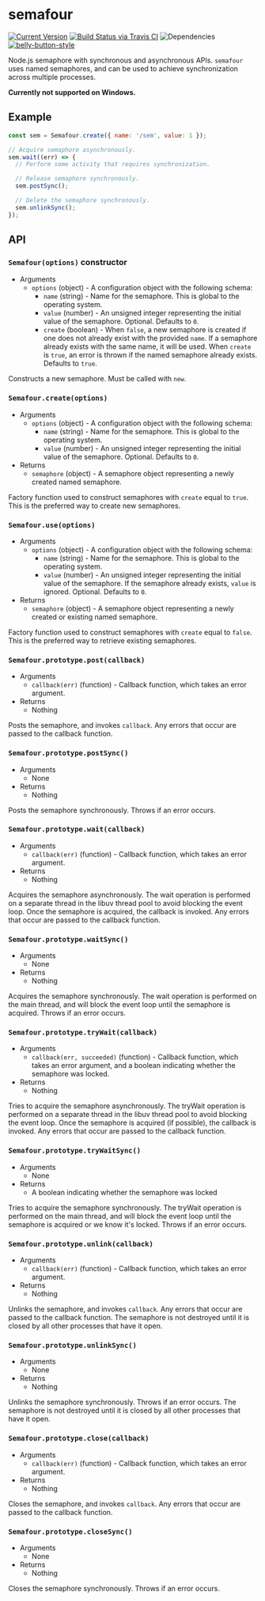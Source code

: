 # semafour

[![Current Version](https://img.shields.io/npm/v/semafour.svg)](https://www.npmjs.org/package/semafour)
[![Build Status via Travis CI](https://travis-ci.org/cjihrig/semafour.svg?branch=master)](https://travis-ci.org/cjihrig/semafour)
![Dependencies](http://img.shields.io/david/cjihrig/semafour.svg)
[![belly-button-style](https://img.shields.io/badge/eslint-bellybutton-4B32C3.svg)](https://github.com/cjihrig/belly-button)


Node.js semaphore with synchronous and asynchronous APIs. `semafour` uses named semaphores, and can be used to achieve synchronization across multiple processes.

**Currently not supported on Windows.**

## Example

```javascript
const sem = Semafour.create({ name: '/sem', value: 1 });

// Acquire semaphore asynchronously.
sem.wait((err) => {
  // Perform some activity that requires synchronization.

  // Release semaphore synchronously.
  sem.postSync();

  // Delete the semaphore synchronously.
  sem.unlinkSync();
});
```

## API

### `Semafour(options)` constructor

  - Arguments
    - `options` (object) - A configuration object with the following schema:
      - `name` (string) - Name for the semaphore. This is global to the operating system.
      - `value` (number) - An unsigned integer representing the initial value of the semaphore. Optional. Defaults to `0`.
      - `create` (boolean) - When `false`, a new semaphore is created if one does not already exist with the provided `name`. If a semaphore already exists with the same name, it will be used. When `create` is `true`, an error is thrown if the named semaphore already exists. Defaults to `true`.

Constructs a new semaphore. Must be called with `new`.

### `Semafour.create(options)`

  - Arguments
    - `options` (object) - A configuration object with the following schema:
      - `name` (string) - Name for the semaphore. This is global to the operating system.
      - `value` (number) - An unsigned integer representing the initial value of the semaphore. Optional. Defaults to `0`.
  - Returns
    - `semaphore` (object) - A semaphore object representing a newly created named semaphore.

Factory function used to construct semaphores with `create` equal to `true`. This is the preferred way to create new semaphores.

### `Semafour.use(options)`

  - Arguments
    - `options` (object) - A configuration object with the following schema:
      - `name` (string) - Name for the semaphore. This is global to the operating system.
      - `value` (number) - An unsigned integer representing the initial value of the semaphore. If the semaphore already exists, `value` is ignored. Optional. Defaults to `0`.
  - Returns
    - `semaphore` (object) - A semaphore object representing a newly created or existing named semaphore.

Factory function used to construct semaphores with `create` equal to `false`. This is the preferred way to retrieve existing semaphores.

### `Semafour.prototype.post(callback)`

  - Arguments
    - `callback(err)` (function) - Callback function, which takes an error argument.
  - Returns
    - Nothing

Posts the semaphore, and invokes `callback`. Any errors that occur are passed to the callback function.

### `Semafour.prototype.postSync()`

  - Arguments
    - None
  - Returns
    - Nothing

Posts the semaphore synchronously. Throws if an error occurs.

### `Semafour.prototype.wait(callback)`

  - Arguments
    - `callback(err)` (function) - Callback function, which takes an error argument.
  - Returns
    - Nothing

Acquires the semaphore asynchronously. The wait operation is performed on a separate thread in the libuv thread pool to avoid blocking the event loop. Once the semaphore is acquired, the callback is invoked. Any errors that occur are passed to the callback function.

### `Semafour.prototype.waitSync()`

  - Arguments
    - None
  - Returns
    - Nothing

Acquires the semaphore synchronously. The wait operation is performed on the main thread, and will block the event loop until the semaphore is acquired. Throws if an error occurs.

### `Semafour.prototype.tryWait(callback)`

  - Arguments
    - `callback(err, succeeded)` (function) - Callback function, which takes an error argument, and a boolean indicating whether the semaphore was locked.
  - Returns
    - Nothing

Tries to acquire the semaphore asynchronously. The tryWait operation is performed on a separate thread in the libuv thread pool to avoid blocking the event loop. Once the semaphore is acquired (if possible), the callback is invoked. Any errors that occur are passed to the callback function.

### `Semafour.prototype.tryWaitSync()`

  - Arguments
    - None
  - Returns
    - A boolean indicating whether the semaphore was locked

Tries to acquire the semaphore synchronously. The tryWait operation is performed on the main thread, and will block the event loop until the semaphore is acquired or we know it's locked. Throws if an error occurs.

### `Semafour.prototype.unlink(callback)`

  - Arguments
    - `callback(err)` (function) - Callback function, which takes an error argument.
  - Returns
    - Nothing

Unlinks the semaphore, and invokes `callback`. Any errors that occur are passed to the callback function. The semaphore is not destroyed until it is closed by all other processes that have it open.

### `Semafour.prototype.unlinkSync()`

  - Arguments
    - None
  - Returns
    - Nothing

Unlinks the semaphore synchronously. Throws if an error occurs. The semaphore is not destroyed until it is closed by all other processes that have it open.

### `Semafour.prototype.close(callback)`

  - Arguments
    - `callback(err)` (function) - Callback function, which takes an error argument.
  - Returns
    - Nothing

Closes the semaphore, and invokes `callback`. Any errors that occur are passed to the callback function.

### `Semafour.prototype.closeSync()`

  - Arguments
    - None
  - Returns
    - Nothing

Closes the semaphore synchronously. Throws if an error occurs.

